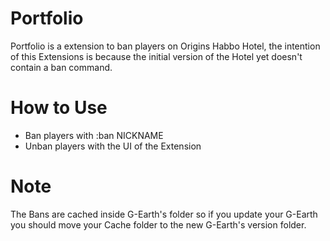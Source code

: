 # Portfolio
Portfolio is a extension to ban players on Origins Habbo Hotel, the intention of this Extensions is because the initial version of the Hotel yet doesn't contain a ban command.

# How to Use
- Ban players with :ban NICKNAME
- Unban players with the UI of the Extension

# Note
The Bans are cached inside G-Earth's folder so if you update your G-Earth you should move your Cache folder to the new G-Earth's version folder.
